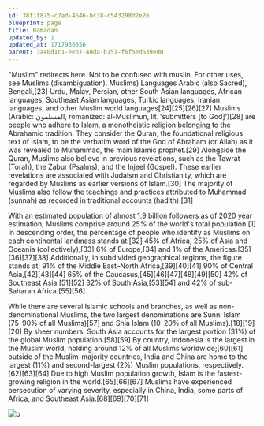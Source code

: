 ```yaml
---
id: 38f1f875-c7ad-4646-bc38-c543298d2e26
blueprint: page
title: Ramadan
updated_by: 1
updated_at: 1717936656
parent: 3a40d1c1-eeb7-40da-b151-f6f5ed639ed0
---
```

"Muslim" redirects here. Not to be confused with muslin. For other uses, see Muslims (disambiguation). Muslims) Languages Arabic (also Sacred), Bengali,[23] Urdu, Malay, Persian, other South Asian languages, African languages, Southeast Asian languages, Turkic languages, Iranian languages, and other Muslim world languages[24][25][26][27] Muslims (Arabic: المسلمون, romanized: al-Muslimūn, lit. 'submitters [to God]')[28] are people who adhere to Islam, a monotheistic religion belonging to the Abrahamic tradition. They consider the Quran, the foundational religious text of Islam, to be the verbatim word of the God of Abraham (or Allah) as it was revealed to Muhammad, the main Islamic prophet.[29] Alongside the Quran, Muslims also believe in previous revelations, such as the Tawrat (Torah), the Zabur (Psalms), and the Injeel (Gospel). These earlier revelations are associated with Judaism and Christianity, which are regarded by Muslims as earlier versions of Islam.[30] The majority of Muslims also follow the teachings and practices attributed to Muhammad (sunnah) as recorded in traditional accounts (hadith).[31]

With an estimated population of almost 1.9 billion followers as of 2020 year estimation, Muslims comprise around 25% of the world's total population.[1] In descending order, the percentage of people who identify as Muslims on each continental landmass stands at:[32] 45% of Africa, 25% of Asia and Oceania (collectively),[33] 6% of Europe,[34] and 1% of the Americas.[35][36][37][38] Additionally, in subdivided geographical regions, the figure stands at: 91% of the Middle East–North Africa,[39][40][41] 90% of Central Asia,[42][43][44] 65% of the Caucasus,[45][46][47][48][49][50] 42% of Southeast Asia,[51][52] 32% of South Asia,[53][54] and 42% of sub-Saharan Africa.[55][56]

While there are several Islamic schools and branches, as well as non-denominational Muslims, the two largest denominations are Sunni Islam (75–90% of all Muslims)[57] and Shia Islam (10–20% of all Muslims).[18][19][20] By sheer numbers, South Asia accounts for the largest portion (31%) of the global Muslim population.[58][59] By country, Indonesia is the largest in the Muslim world, holding around 12% of all Muslims worldwide;[60][61] outside of the Muslim-majority countries, India and China are home to the largest (11%) and second-largest (2%) Muslim populations, respectively.[62][63][64] Due to high Muslim population growth, Islam is the fastest-growing religion in the world.[65][66][67] Muslims have experienced persecution of varying severity, especially in China, India, some parts of Africa, and Southeast Asia.[68][69][70][71]



![o](https://th.bing.com/th/id/OIP.DCNxcTgD110iTW_Hf5dg2wAAAA?w=440&h=440&rs=1&pid=ImgDetMain)